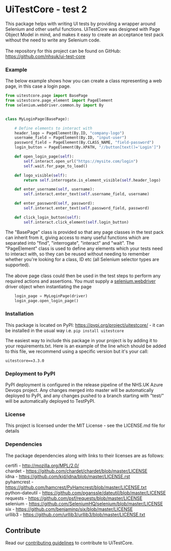 # UiTestCore - test 2

This package helps with writing UI tests by providing a wrapper around Selenium and other useful functions. UiTestCore was designed with Page Object Model in mind, and makes it easy to create an acceptance test pack without the need to write any Selenium code.<br><br>
The repository for this project can be found on GitHub: https://github.com/nhsuk/ui-test-core

### Example

The below example shows how you can create a class representing a web page, in this case a login page.

```python
from uitestcore.page import BasePage
from uitestcore.page_element import PageElement
from selenium.webdriver.common.by import By


class MyLoginPage(BasePage):

    # Define elements to interact with
    header_logo = PageElement(By.ID, "company-logo")
    username_field = PageElement(By.ID, "input-user")
    password_field = PageElement(By.CLASS_NAME, "field-password")
    login_button = PageElement(By.XPATH, "//button[text()='Login']")

    def open_login_page(self):
        self.interact.open_url("https://mysite.com/login")
        self.wait.for_page_to_load()

    def logo_visible(self):
        return self.interrogate.is_element_visible(self.header_logo)

    def enter_username(self, username):
        self.interact.enter_text(self.username_field, username)

    def enter_password(self, password):
        self.interact.enter_text(self.password_field, password)

    def click_login_button(self):
        self.interact.click_element(self.login_button)
```

The "BasePage" class is provided so that any page classes in the test pack can inherit from it, giving access to many useful functions which are separated into "find", "interrogate", "interact" and "wait". The "PageElement" class is used to define any elements which your tests need to interact with, so they can be reused without needing to remember whether you're looking for a class, ID etc (all Selenium selector types are supported).<br><br>
The above page class could then be used in the test steps to perform any required actions and assertions.
You must supply a [selenium.webdriver](https://selenium-python.readthedocs.io/api.html) driver object when instantiating the page


```python
    login_page = MyLoginPage(driver)
    login_page.open_login_page()
```

### Installation
This package is located on PyPI: https://pypi.org/project/uitestcore/ - it can be installed in the usual way i.e. `pip install uitestcore`

The easiest way to include this package in your project is by adding it to your requirements.txt. 
Here is an example of the line which should be added to this file, we recommend using a specific version but it's your call: 

`uitestcore==3.3.0`

### Deployment to PyPI
PyPI deployment is configured in the release pipeline of the NHS.UK Azure Devops project. Any changes merged into master will be automatically deployed to PyPI, and any changes pushed to a branch starting with "test/" will be automatically deployed to TestPyPI.


### License

This project is licensed under the MIT License - see the LICENSE.md file for details

### Dependencies

The package dependencies along with links to their licenses are as follows:


certifi - http://mozilla.org/MPL/2.0/<br>
chardet - https://github.com/chardet/chardet/blob/master/LICENSE<br>
idna - https://github.com/kjd/idna/blob/master/LICENSE.rst<br>
pyhamcrest - https://github.com/hamcrest/PyHamcrest/blob/master/LICENSE.txt<br>
python-dateutil - https://github.com/pganssle/dateutil/blob/master/LICENSE<br>
requests - https://github.com/psf/requests/blob/master/LICENSE<br>
selenium - https://github.com/SeleniumHQ/selenium/blob/master/LICENSE<br>
six - https://github.com/benjaminp/six/blob/master/LICENSE<br>
urllib3 - https://github.com/urllib3/urllib3/blob/master/LICENSE.txt


## Contribute

Read our [contributing guidelines](CONTRIBUTING.md) to contribute to UiTestCore.